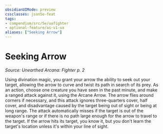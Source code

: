 ```yaml
---
obsidianUIMode: preview
cssclasses: json5e-feat
tags:
- compendium/src/5e/uafighter
- optional-feature/as-v1-ua
aliases: ["Seeking Arrow"]
---
```

# Seeking Arrow
*Source: Unearthed Arcana: Fighter p. 2*  

Using divination magic, you grant your arrow the ability to seek out your target, allowing the arrow to curve and twist its path in search of its prey. As an action, choose one creature you have seen in the past minute, and make a ranged attack against it, using the Arcane Arrow. The arrow flies around corners if necessary, and this attack ignores three-quarters cover, half cover, and disadvantage caused by the target being out of sight or being at long range. The attack automatically misses if the target is out of the weapon's range or if there is no path large enough for the arrow to travel to the target. If the arrow hits its target, you know it, but you don't learn the target's location unless it's within your line of sight.